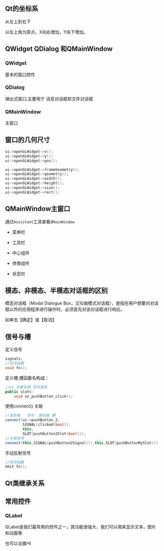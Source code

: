 ## Qt的坐标系

从左上到右下

以左上角为原点，X向右增加，Y向下增加。

## QWidget QDialog 和QMainWindow

### QWidget

基本的窗口控件

### QDialog

弹出式窗口,主要用于 消息对话框和文件对话框

### QMainWindow

主窗口

## 窗口的几何尺寸

```cpp
ui‐>openGLWidget‐>x(); 
ui‐>openGLWidget‐>y(); 
ui‐>openGLWidget‐>pos();

ui‐>openGLWidget‐>frameGeometry();
ui‐>openGLWidget‐>geometry();
ui‐>openGLWidget‐>width();
ui‐>openGLWidget‐>height();
ui‐>openGLWidget‐>size();
ui‐>openGLWidget‐>rect();
```



## QMainWindow主窗口

通过`Assistant`工具查看`QMainWindow`

+ 菜单栏

+ 工具栏

+ 中心组件

+ 停靠组件

+ 状态栏

  

## 模态、非模态、半模态对话框的区别

模态对话框（Modal Dialogue Box，又叫做模式对话框），是指在用户想要对对话框以外的应用程序进行操作时，必须首先对该对话框进行响应。

如单击【确定】或【取消】



## 信号与槽

定义信号

```cpp
signals:
//信号函数
void fn();
```

定义槽,槽函数名构成：

```cpp
//on_对象名称_信号类型
public slots:
	void on_pushButton_click();

```

使用connect() 关联

```cpp
//发射者	信号	接收者	槽
connect(ui‐>pushButton_2,  
        SIGNAL(clicked(bool)),  
        this, 
        SLOT(pushButton2Slot(bool)));
//关联信号
connect(this,SIGNAL(pushButton2Signal()),this,SLOT(pushButtonMySlot()));
```

手动反射信号

```cpp
//信号函数
emit fn();
```



## Qt类继承关系



## 常用控件

### QLabel

QLabel是我们最常用的控件之一，其功能很强大，我们可以用来显示文本，图片和动画等

也可以设置Ht

